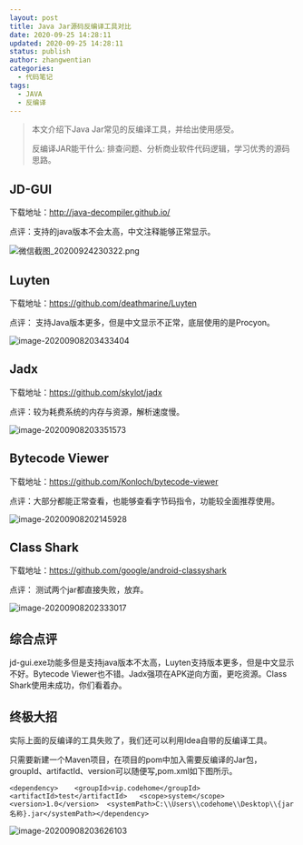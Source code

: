 ```yaml
---
layout: post
title: Java Jar源码反编译工具对比
date: 2020-09-25 14:28:11
updated: 2020-09-25 14:28:11
status: publish
author: zhangwentian
categories: 
  - 代码笔记
tags: 
  - JAVA
  - 反编译
---
```



> 本文介绍下Java Jar常见的反编译工具，并给出使用感受。
>
> 反编译JAR能干什么: 排查问题、分析商业软件代码逻辑，学习优秀的源码思路。

JD-GUI
------

下载地址：<http://java-decompiler.github.io/>

点评：支持的java版本不会太高，中文注释能够正常显示。

![微信截图_20200924230322.png](https://i.loli.net/2020/09/24/AGdytNjYVzEa1FI.png)

Luyten
------

下载地址：<https://github.com/deathmarine/Luyten>

点评： 支持Java版本更多，但是中文显示不正常，底层使用的是Procyon。

![image-20200908203433404](https://i.loli.net/2020/09/08/MTmN17gVZqkKzFa.png)

Jadx
----

下载地址：<https://github.com/skylot/jadx>

点评：较为耗费系统的内存与资源，解析速度慢。

![image-20200908203351573](https://i.loli.net/2020/09/08/8hsH7K5OMaZB1fk.png)

Bytecode Viewer
---------------

下载地址：<https://github.com/Konloch/bytecode-viewer>

点评：大部分都能正常查看，也能够查看字节码指令，功能较全面推荐使用。

![image-20200908202145928](https://i.loli.net/2020/09/08/oHVaGFE8CZeRgqD.png)

Class Shark
-----------

下载地址：<https://github.com/google/android-classyshark>

点评： 测试两个jar都直接失败，放弃。

![image-20200908202333017](https://i.loli.net/2020/09/08/s72YZPztGouVUJb.png)

综合点评
----

jd-gui.exe功能多但是支持java版本不太高，Luyten支持版本更多，但是中文显示不好。Bytecode Viewer也不错。Jadx强项在APK逆向方面，更吃资源。Class Shark使用未成功，你们看着办。

终极大招
----

实际上面的反编译的工具失败了，我们还可以利用Idea自带的反编译工具。

只需要新建一个Maven项目，在项目的pom中加入需要反编译的Jar包，groupId、artifactId、version可以随便写,pom.xml如下图所示。

```
<dependency>	<groupId>vip.codehome</groupId>	<artifactId>test</artifactId>	<scope>system</scope>	<version>1.0</version>	<systemPath>C:\\Users\\codehome\\Desktop\\{jar名称}.jar</systemPath></dependency>
```

![image-20200908203626103](https://i.loli.net/2020/09/08/YWNziRDoBSCxJg4.png)
